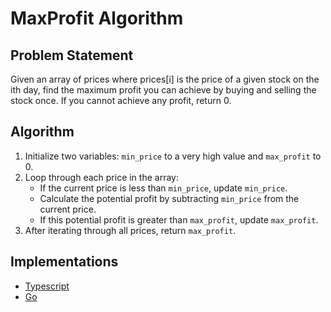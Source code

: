 # MaxProfit Algorithm

## Problem Statement
Given an array of prices where prices[i] is the price of a given stock on the ith day, find the maximum profit you can achieve by buying and selling the stock once. If you cannot achieve any profit, return 0.

## Algorithm
1. Initialize two variables: `min_price` to a very high value and `max_profit` to 0.
2. Loop through each price in the array:
   - If the current price is less than `min_price`, update `min_price`.
   - Calculate the potential profit by subtracting `min_price` from the current price.
   - If this potential profit is greater than `max_profit`, update `max_profit`.
3. After iterating through all prices, return `max_profit`.

## Implementations
- [Typescript](./ts)
- [Go](./go)
